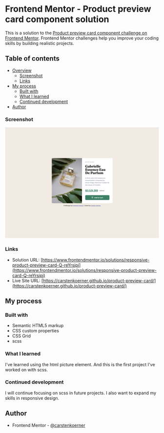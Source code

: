 # Frontend Mentor - Product preview card component solution

This is a solution to the [Product preview card component challenge on Frontend Mentor](https://www.frontendmentor.io/challenges/product-preview-card-component-GO7UmttRfa). Frontend Mentor challenges help you improve your coding skills by building realistic projects. 

## Table of contents

- [Overview](#overview)
  - [Screenshot](#screenshot)
  - [Links](#links)
- [My process](#my-process)
  - [Built with](#built-with)
  - [What I learned](#what-i-learned)
  - [Continued development](#continued-development)
- [Author](#author)

### Screenshot

![](./screenshot.png)

### Links

- Solution URL: [https://www.frontendmentor.io/solutions/responsive-product-preview-card-Q-reYrsjpj](https://www.frontendmentor.io/solutions/responsive-product-preview-card-Q-reYrsjpj)
- Live Site URL: [https://carstenkoerner.github.io/product-preview-card/](https://carstenkoerner.github.io/product-preview-card/)

## My process

### Built with

- Semantic HTML5 markup
- CSS custom properties
- CSS Grid
- scss

### What I learned

I've learned using the html picture element.
And this is the first project I've worked on with scss.

### Continued development

I will continue focusing on scss in future projects. I also want to expand my skills in responsive design.

## Author

- Frontend Mentor - [@carstenkoerner](https://www.frontendmentor.io/profile/carstenkoerner)